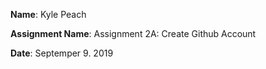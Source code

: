 **Name**: Kyle Peach

**Assignment Name**: Assignment 2A: Create Github Account

**Date**: Septemper 9. 2019
